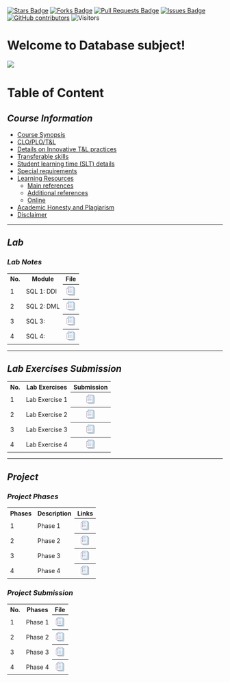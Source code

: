 <a href="https://github.com/IzyanIzzatiK/SECD2523-Database/stargazers"><img src="https://img.shields.io/github/stars/IzyanIzzatiK/SECD2523-Database" alt="Stars Badge"/></a>
<a href="https://github.com/IzyanIzzatiK/SECD2523-Database/network/members"><img src="https://img.shields.io/github/forks/IzyanIzzatiK/SECD2523-Database" alt="Forks Badge"/></a>
<a href="https://github.com/IzyanIzzatiK/SECD2523-Database/pulls"><img src="https://img.shields.io/github/issues-pr/IzyanIzzatiK/SECD2523-Database" alt="Pull Requests Badge"/></a>
<a href="https://github.com/IzyanIzzatiK/SECD2523-Database"><img src="https://img.shields.io/github/issues/IzyanIzzatiK/SECD2523-Database" alt="Issues Badge"/></a>
<a href="https://github.com/IzyanIzzatiK/SECD2523-Database/graphs/contributors"><img alt="GitHub contributors" src="https://img.shields.io/github/contributors/IzyanIzzatiK/BDM?color=2b9348"></a>
![Visitors](https://api.visitorbadge.io/api/visitors?path=https%3A%2F%2Fgithub.com%2FIzyanIzzatiK%2BDM&labelColor=%23d9e3f0&countColor=%23697689&style=flat)

# Welcome to Database subject!

![](https://bs-uploads.toptal.io/blackfish-uploads/components/seo/content/og_image_file/og_image/1282569/0712-Bad_Practices_in_Database_Design_-_Are_You_Making_These_Mistakes_Dan_Social-754bc73011e057dc76e55a44a954e0c3.png)

# Table of Content

## **_Course Information_**
  - [Course Synopsis](https://github.com/IzyanIzzatiK/SECD2523-Database/blob/main/CI.md#course-synopsis)
  - [CLO/PLO/T&L](https://github.com/IzyanIzzatiK/SECD2523-Database/blob/main/CI.md#mapping-of-the-course-learning-outcomes-clo-to-the-programme-learning-outcomes-plo-teaching--learning-tl-methods-and-assessment-methods)
  - [Details on Innovative T&L practices](https://github.com/IzyanIzzatiK/SECD2523-Database/blob/main/CI.md#details-on-innovative-tl-practices)
  - [Transferable skills](https://github.com/IzyanIzzatiK/SECD2523-Database/blob/main/CI.md#transferable-skills-generic-skills-learned-in-course-of-study-which-can-be-useful-and-utilised-in-other-settings)
  - [Student learning time (SLT) details](https://github.com/IzyanIzzatiK/SECD2523-Database/blob/main/CI.md#student-learning-time-slt-details)
  - [Special requirements](https://github.com/IzyanIzzatiK/SECD2523-Database/blob/main/CI.md#special-requirements-to-deliver-the-course-eg-software-nursery-computer-lab-simulation-room)
  - [Learning Resources](https://github.com/IzyanIzzatiK/SECD2523-Database/blob/main/CI.md#learning-resources)
    - [Main references](https://github.com/IzyanIzzatiK/SECD2523-Database/blob/main/CI.md#main-references)
    - [Additional references](https://github.com/IzyanIzzatiK/SECD2523-Database/blob/main/CI.md#additional-references)
    - [Online](https://github.com/IzyanIzzatiK/SECD2523-Database/blob/main/CI.md#online)
  - [Academic Honesty and Plagiarism](https://github.com/IzyanIzzatiK/SECD2523-Database/blob/main/CI.md#academic-honesty-and-plagiarism-below-is-just-a-sample)
  - [Disclaimer](https://github.com/IzyanIzzatiK/SECD2523-Database/blob/main/CI.md#disclaimer) <br> <be>

---

## **_Lab_**
### **_Lab Notes_**
<table>
  <tr>
    <th>No.</th>
    <th>Module</th>
    <th>File</th>
  </tr>
  <tr>
    <td>1</td>
    <td>SQL 1: DDl</td>
    <th><a href="" ><img src="project/images/rfp.png" width="24px" height="24px" ></a></th>
  </tr>
  <tr>
    <td>2</td>
    <td>SQL 2: DML</td>
    <th><a href="" ><img src="project/images/rfp.png" width="24px" height="24px" ></a></th>
  </tr>
  <tr>
    <td>3</td>
    <td>SQL 3: </td>
    <th><a href="" ><img src="project/images/rfp.png" width="24px" height="24px" ></a></th>
  </tr>
  <tr>
    <td>4</td>
    <td>SQL 4:</td>
    <th><a href="" ><img src="project/images/rfp.png" width="24px" height="24px" ></a></th>
  </tr>
</table>

---

## **_Lab Exercises Submission_**
<table>
  <tr>
    <th>No.</th>
    <th>Lab Exercises</th>
    <th>Submission</th>
  </tr>
  <tr>
    <td>1</td>
    <td>Lab Exercise 1</td>
    <th><a href="" ><img src="project/images/rfp.png" width="24px" height="24px" ></a></th>
  </tr>
  <tr>
    <td>2</td>
    <td>Lab Exercise 2</td>
    <th><a href="" ><img src="project/images/rfp.png" width="24px" height="24px" ></a></th>
  </tr>
  <tr>
    <td>3</td>
    <td>Lab Exercise 3</td>
    <th><a href="" ><img src="project/images/rfp.png" width="24px" height="24px" ></a></th>
  </tr>
  <tr>
    <td>4</td>
    <td>Lab Exercise 4</td>
    <th><a href="" ><img src="project/images/rfp.png" width="24px" height="24px" ></a></th>
  </tr>
</table>

---

## **_Project_** 

### **_Project Phases_** 
<table>
  <tr>
    <th>Phases</th>
    <th>Description</th>
    <th>Links</th>
  </tr>
  <tr>
    <td>1</td>
    <td>Phase 1</td>
    <th><a href="" ><img src="project/images/rfp.png" width="24px" height="24px" ></a></th>
  </tr>
  <tr>
    <td>2</td>
    <td>Phase 2</td>
    <th><a href="" ><img src="project/images/rfp.png" width="24px" height="24px" ></a></th>
  </tr>
  <tr>
    <td>3</td>
    <td>Phase 3</td>
    <th><a href="" ><img src="project/images/rfp.png" width="24px" height="24px" ></a></th>
  </tr>
  <tr>
    <td>4</td>
    <td>Phase 4</td>
    <th><a href="" ><img src="project/images/rfp.png" width="24px" height="24px" ></a></th>
  </tr>
</table>

### **_Project Submission_**
<table>
  <tr>
    <th>No.</th>
    <th>Phases</th>
    <th>File</th>
  </tr>
  <tr>
    <td>1</td>
    <td>Phase 1</td>
    <th><a href="" ><img src="project/images/rfp.png" width="24px" height="24px" ></a></th>
  </tr>
  <tr>
    <td>2</td>
    <td>Phase 2</td>
    <th><a href="" ><img src="project/images/rfp.png" width="24px" height="24px" ></a></th>
  </tr>
  <tr>
    <td>3</td>
    <td>Phase 3</td>
    <th><a href="" ><img src="project/images/rfp.png" width="24px" height="24px" ></a></th>
  </tr>
  <tr>
    <td>4</td>
    <td>Phase 4</td>
    <th><a href="" ><img src="project/images/rfp.png" width="24px" height="24px" ></a></th>
  </tr>
</table>

